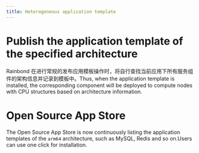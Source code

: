 ```yaml
---
title: Heterogeneous application template
---
```


# Publish the application template of the specified architecture

Rainbond 在进行常规的发布应用模板操作时，将自行查找当前应用下所有服务组件的架构信息并记录到模板中。Thus, when the application template is installed, the corresponding component will be deployed to compute nodes with CPU structures based on architecture information.

# Open Source App Store

The Open Source App Store is now continuously listing the application templates of the `arm64` architecture, such as MySQL, Redis and so on.Users can use one click for installation.